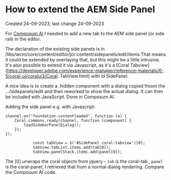 # How to extend the AEM Side Panel

Created 24-09-2023, last change 24-09-2023

For [Composum AI](https://github.com/ist-dresden/composum-AI) I needed to add a new tab to the AEM side panel (or side
rail) in the editor.

The declaration of the existing side panels is in
/libs/wcm/core/content/editor/jcr:content/sidepanels/edit/items
That means it could be extended by overlaying that, but this might be a little intrusive. It's also possible to
extend it via Javascript, as it's a
[Coral Tabview](https://developer.adobe.com/experience-manager/reference-materials/6-5/coral-ui/coralui3/Coral.
TabView.html) with id SidePanel.

A nice idea is to create a .hidden component with a dialog copied froom the .../sidepanels/edit and then reworked to
show the actual dialog. It can then be included with JavaScript. Done in Composum AI.

Adding the side panel e.g. with Javascript:

    channel.on("foundation-contentloaded", function (e) {
        Coral.commons.ready(channel, function (component) {
            loadSidebarPanelDialog();
        });
    });

                const tabView = $('#SidePanel coral-tabview')[0];
                tabView.tabList.items.add(tab[0]);
                tabView.panelStack.items.add(panel[0]);

The [0] unwraps the coral objects from jquery - `tab` is the coral-tab , `panel` is the coral-panel, I retrieved
that from a normal dialog rendering. Compare the Composum AI code.
